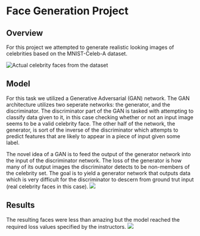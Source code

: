# Face Generation Project
## Overview
For this project we attempted to generate realistic looking images of celebrities based on the MNIST-Celeb-A dataset. 

![Actual celebrity faces from the dataset](https://i.imgur.com/kXslc0S.png)

## Model
For this task we utilized a Generative Adversarial (GAN) network. The GAN architecture utilizes two seperate networks: the generator, and the discriminator. The discriminator part of the GAN is tasked with attempting to classify data given to it, in this case checking whether or not an input image seems to be a valid celebrity face. The other half of the network, the generator, is sort of the inverse of the discriminator which attempts to predict features that are likely to appear in a piece of input given some label. 

The novel idea of a GAN is to feed the output of the generator network into the input of the discriminator network. The loss of the generator is how many of its output images the discriminator detects to be non-members of the celebrity set. The goal is to yield a generator network that outputs data which is very difficult for the discriminator to descern from ground trut input (real celebrity faces in this case).
![](https://i.imgur.com/ToWkVbn.png)
## Results
The resulting faces were less than amazing but the model reached the required loss values specified by the instructors.
![](https://i.imgur.com/Fn60zZP.png)
